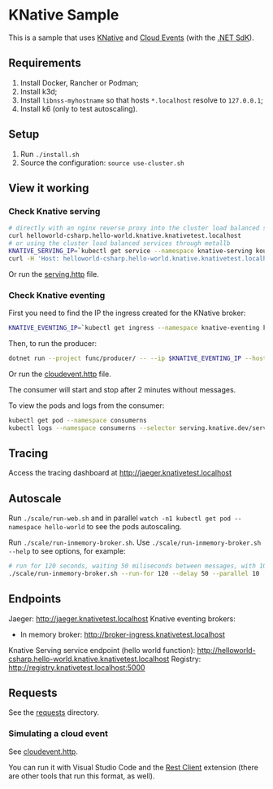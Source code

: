 # KNative Sample

This is a sample that uses
[KNative](https://knative.dev/)
and [Cloud Events](https://cloudevents.io/)
(with the [.NET SdK](https://github.com/cloudevents/sdk-csharp/)).

## Requirements

1. Install Docker, Rancher or Podman;
2. Install k3d;
3. Install `libnss-myhostname` so that hosts `*.localhost` resolve to `127.0.0.1`;
4. Install k6 (only to test autoscaling).

## Setup

1. Run `./install.sh`
2. Source the configuration: `source use-cluster.sh`

## View it working

### Check Knative serving

```bash
# directly with an nginx reverse proxy into the cluster load balanced services
curl helloworld-csharp.hello-world.knative.knativetest.localhost
# or using the cluster load balanced services through metallb
KNATIVE_SERVING_IP=`kubectl get service --namespace knative-serving kourier -ojsonpath='{ .status.loadBalancer.ingress[0].ip }'`
curl -H 'Host: helloworld-csharp.hello-world.knative.knativetest.localhost' $KNATIVE_SERVING_IP
```

Or run the [serving.http](./requests/serving.http) file.

### Check Knative eventing

First you need to find the IP the ingress created for the KNative broker:

```bash
KNATIVE_EVENTING_IP=`kubectl get ingress --namespace knative-eventing knative-ingress -ojsonpath='{ .status.loadBalancer.ingress[0].ip }'`
```

Then, to run the producer:

```bash
dotnet run --project func/producer/ -- --ip $KNATIVE_EVENTING_IP --host broker-ingress.knativetest.localhost
```

Or run the [cloudevent.http](./requests/cloudevent.http) file.

The consumer will start and stop after 2 minutes without messages.

To view the pods and logs from the consumer:

```bash
kubectl get pod --namespace consumerns
kubectl logs --namespace consumerns --selector serving.knative.dev/service=consumer
```

## Tracing

Access the tracing dashboard at <http://jaeger.knativetest.localhost>

## Autoscale

Run  `./scale/run-web.sh` and in parallel `watch -n1 kubectl get pod --namespace hello-world` to see the pods autoscaling.

Run `./scale/run-inmemory-broker.sh`. Use `./scale/run-inmemory-broker.sh --help` to see options, for example:

```bash
# run for 120 seconds, waiting 50 miliseconds between messages, with 10 parallel users
./scale/run-inmemory-broker.sh --run-for 120 --delay 50 --parallel 10
```

## Endpoints

Jaeger: <http://jaeger.knativetest.localhost>
Knative eventing brokers:

* In memory broker: <http://broker-ingress.knativetest.localhost>

Knative Serving service endpoint (hello world function): <http://helloworld-csharp.hello-world.knative.knativetest.localhost>
Registry: <http://registry.knativetest.localhost:5000>

## Requests

See the [requests](./requests/) directory.

### Simulating a cloud event

See [cloudevent.http](./requests/cloudevent.http).

You can run it with Visual Studio Code and the
[Rest Client](https://marketplace.visualstudio.com/items?itemName=humao.rest-client)
extension (there are other tools that run this format, as well).
